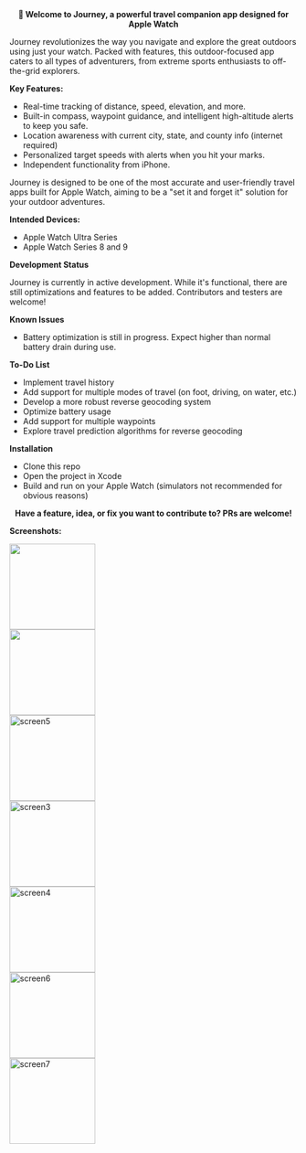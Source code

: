 <div align="center">
  <strong>👋 Welcome to Journey, a powerful travel companion app designed for Apple Watch</strong>
</div>

<p></p>

<p>
Journey revolutionizes the way you navigate and explore the great outdoors using just your watch. Packed with features, this outdoor-focused app caters to all types of adventurers, from extreme sports enthusiasts to off-the-grid explorers.
</p>

**Key Features:**

- Real-time tracking of distance, speed, elevation, and more.
- Built-in compass, waypoint guidance, and intelligent high-altitude alerts to keep you safe.
- Location awareness with current city, state, and county info (internet required)
- Personalized target speeds with alerts when you hit your marks.
- Independent functionality from iPhone.

Journey is designed to be one of the most accurate and user-friendly travel apps built for Apple Watch, aiming to be a "set it and forget it" solution for your outdoor adventures.

**Intended Devices:**

- Apple Watch Ultra Series
- Apple Watch Series 8 and 9

**Development Status**

Journey is currently in active development. While it's functional, there are still optimizations and features to be added. Contributors and testers are welcome!

**Known Issues**

- Battery optimization is still in progress. Expect higher than normal battery drain during use.

**To-Do List**

- Implement travel history
- Add support for multiple modes of travel (on foot, driving, on water, etc.)
- Develop a more robust reverse geocoding system
- Optimize battery usage
- Add support for multiple waypoints
- Explore travel prediction algorithms for reverse geocoding

**Installation**

- Clone this repo
- Open the project in Xcode
- Build and run on your Apple Watch (simulators not recommended for obvious reasons)

<div align="center">
  <strong>Have a feature, idea, or fix you want to contribute to? PRs are welcome!</strong>
</div>

**Screenshots:**
<p align="left">
  <img src="https://github.com/user-attachments/assets/af56d325-6034-4116-ba6b-34ad72001f8c" width="150">
  <br>
  <img src="https://github.com/user-attachments/assets/32eaf5b6-aac6-4053-b2fd-bfb1964c95ca" width="150">
  <br>
  <img src="https://github.com/user-attachments/assets/919e904a-e4cf-48b1-9e37-141a35303f47" alt="screen5" width="150">
  <br>
  <img src="https://github.com/user-attachments/assets/441a27c9-206c-4371-ad3d-f99ac64e8c0a" alt="screen3" width="150">
  <br>
  <img src="https://github.com/user-attachments/assets/55b3cd8d-bcc7-4339-9e82-9c34f0dfed36" alt="screen4" width="150">
  <br>
  <img src="https://github.com/user-attachments/assets/62bb322d-6f8f-4a4a-b05f-626dada6c736" alt="screen6" width="150">
  <br>
  <img src="https://github.com/user-attachments/assets/896e7662-0848-4ae0-85f1-1d8f7663f8df" alt="screen7" width="150">
  <br>
</p>
